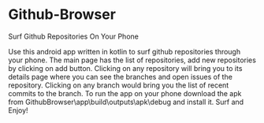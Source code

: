 # Github-Browser
Surf Github Repositories On Your Phone

Use this android app written in kotlin to surf github repositories through your phone.
The main page has the list of repositories, add new repositories by clicking on add button.
Clicking on any repository will bring you to its details page where you can see the branches and open issues of the repository.
Clicking on any branch would bring you the list of recent commits to the branch.
To run the app on your phone download the apk from GithubBrowser\app\build\outputs\apk\debug and install it.
Surf and Enjoy!

